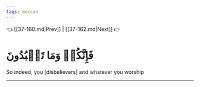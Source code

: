 ```yaml
---
tags: meccan
---
```


👈 [[37-160.md|Prev]] | [[37-162.md|Next]] 👉

# فَإِنَّكُمۡ وَمَا تَعۡبُدُونَ

So indeed, you [disbelievers] and whatever you worship

---

